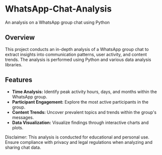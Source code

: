 # WhatsApp-Chat-Analysis
An analysis on a WhatsApp group chat using Python
## Overview
This project conducts an in-depth analysis of a WhatsApp group chat to extract insights into communication patterns, user activity, and content trends. The analysis is performed using Python and various data analysis libraries.

## Features
- **Time Analysis:** Identify peak activity hours, days, and months within the WhatsApp group.
- **Participant Engagement:** Explore the most active participants in the group.
- **Content Trends:** Uncover prevalent topics and trends within the group's messages.
- **Data Visualization:** Visualize findings through interactive charts and plots.

Disclaimer: This analysis is conducted for educational and personal use. Ensure compliance with privacy and legal regulations when analyzing and sharing chat data.
